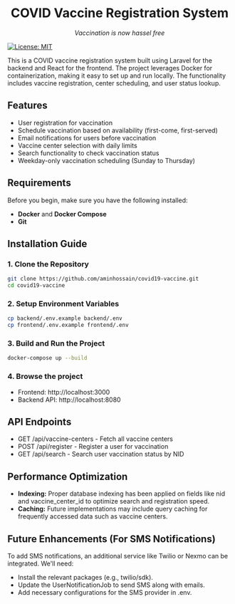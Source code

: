 <h1 align="center">COVID Vaccine Registration System</h1>
<p align="center"><em>Vaccination is now hassel free</em></p>

[![License: MIT](https://img.shields.io/badge/License-MIT-yellow.svg)](https://opensource.org/licenses/MIT)

<p align="left">
This is a COVID vaccine registration system built using Laravel for the backend and React for the frontend. The project leverages Docker for containerization, making it easy to set up and run locally. The functionality includes vaccine registration, center scheduling, and user status lookup.
</p>

## Features
- User registration for vaccination
- Schedule vaccination based on availability (first-come, first-served)
- Email notifications for users before vaccination
- Vaccine center selection with daily limits
- Search functionality to check vaccination status
- Weekday-only vaccination scheduling (Sunday to Thursday)

## Requirements
Before you begin, make sure you have the following installed:
- **Docker** and **Docker Compose**
- **Git**


## Installation Guide

### 1. Clone the Repository
```bash
git clone https://github.com/aminhossain/covid19-vaccine.git
cd covid19-vaccine
```

### 2. Setup Environment Variables
```bash
cp backend/.env.example backend/.env
cp frontend/.env.example frontend/.env
```

### 3. Build and Run the Project
```bash
docker-compose up --build
```

### 4. Browse the project
- Frontend: http://localhost:3000
- Backend API: http://localhost:8080

## API Endpoints
- GET /api/vaccine-centers - Fetch all vaccine centers
- POST /api/register - Register a user for vaccination
- GET /api/search - Search user vaccination status by NID

## Performance Optimization
- **Indexing:** Proper database indexing has been applied on fields like nid and vaccine_center_id to optimize search and registration speed.
- **Caching:** Future implementations may include query caching for frequently accessed data such as vaccine centers.

## Future Enhancements (For SMS Notifications)
<p>To add SMS notifications, an additional service like Twilio or Nexmo can be integrated. We'll need:</p>

- Install the relevant packages (e.g., twilio/sdk).
- Update the UserNotificationJob to send SMS along with emails.
- Add necessary configurations for the SMS provider in .env.


